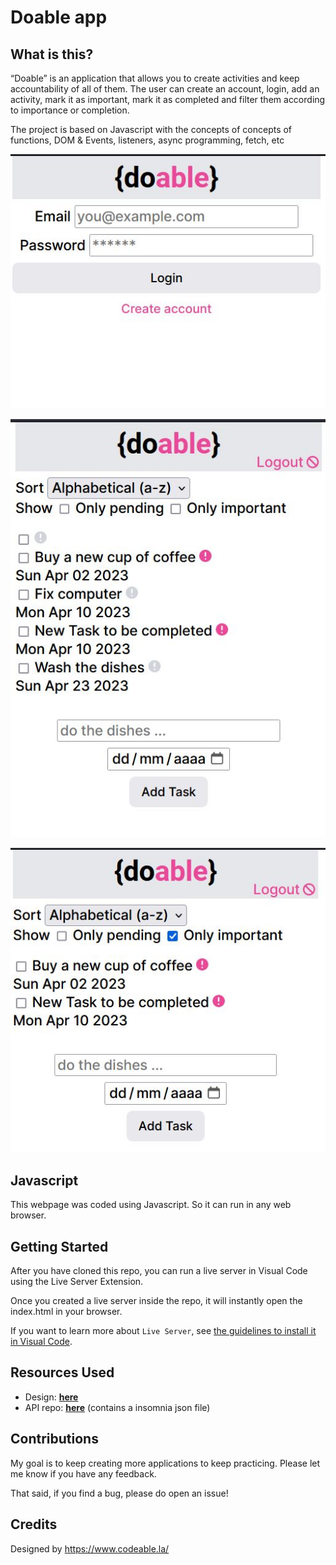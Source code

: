 Doable app
========

What is this?
-------------
 “Doable” is an application that allows you to create activities and keep accountability of all of them. 
 The user can create an account, login, add an activity, mark it as important, mark it as completed 
 and filter them according to importance or completion.
 
 The project is based on Javascript with the concepts of concepts of functions, DOM & Events, listeners, async programming, fetch, etc

![homepage](https://raw.githubusercontent.com/Angelinis/doable-project/main/images/Doable_app_1.JPG)

![details1](https://raw.githubusercontent.com/Angelinis/doable-project/main/images/Doable_app_2.JPG)

![details2](https://raw.githubusercontent.com/Angelinis/doable-project/main/images/Doable_app_3.JPG)

Javascript 
-------------

This webpage was coded using Javascript. So it can run in any web browser.

Getting Started
---------------

After you have cloned this repo, you can run a live server in Visual Code using the Live Server Extension.

Once you created a live server inside the repo, it will instantly open the index.html in your browser.
    
If you want to learn more about `Live Server`, see [the guidelines to install it in Visual Code][live]. 

[live]: (https://www.geeksforgeeks.org/how-to-enable-live-server-on-visual-studio-code/)

Resources Used
-------------

- Design: **[here](https://www.figma.com/file/NNdVoofP8u1kqw3zXAIkek/Doable?node-id=1%3A624)**
- API repo: **[here](https://github.com/codeableorg/doable-api)** (contains a insomnia json file)


Contributions
-------------

My goal is to keep creating more applications to keep practicing. Please let 
me know if you have any feedback.

That said, if you find a bug, please do open an issue!


Credits
-------------

Designed by https://www.codeable.la/
